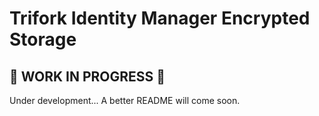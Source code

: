 # Trifork Identity Manager Encrypted Storage

## 🚧  WORK IN PROGRESS 🚧

Under development... A better README will come soon.
